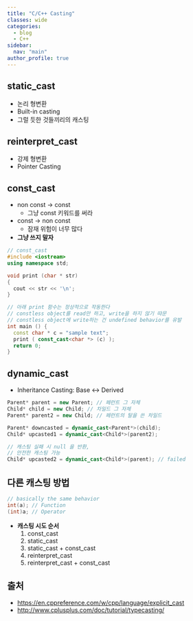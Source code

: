 ```yaml
---
title: "C/C++ Casting"
classes: wide
categories: 
  - blog
  - C++
sidebar:
  nav: "main"
author_profile: true
---
```


## static_cast
* 논리 형변환
* Built-in casting
* 그럴 듯한 것들끼리의 캐스팅

## reinterpret_cast
* 강제 형변환
* Pointer Casting

## const_cast
* non const -> const
    * 그냥 const 키워드를 써라
* const -> non const
    * 잠재 위험이 너무 많다
* **그냥 쓰지 말자**
```c++
// const_cast
#include <iostream>
using namespace std;

void print (char * str)
{
  cout << str << '\n';
}

// 아래 print 함수는 정상적으로 작동한다 
// constless object를 read만 하고, write을 하지 않기 땨문
// constless object에 write하는 건 undefined behavior를 유발
int main () {
  const char * c = "sample text";
  print ( const_cast<char *> (c) );
  return 0;
}
```

## dynamic_cast
* Inheritance Casting: Base <-> Derived

```c++
Parent* parent = new Parent; // 페런트 그 자체
Child* child = new Child; // 차일드 그 자체
Parent* parent2 = new Child; // 페런트의 탈을 쓴 차일드

Parent* downcasted = dynamic_cast<Parent*>(child);
Child* upcasted1 = dynamic_cast<Child*>(parent2);

// 캐스팅 실패 시 null 을 반환,
// 안전한 캐스팅 가능
Child* upcasted2 = dynamic_cast<Child*>(parent); // failed
```

## 다른 캐스팅 방법

```c++
// basically the same behavior
int(a); // Function
(int)a; // Operator
```
* **캐스팅 시도 순서**
    1. const_cast 
    2. static_cast 
    3. static_cast + const_cast 
    4. reinterpret_cast 
    5. reinterpret_cast  + const_cast 

## 출처
* <https://en.cppreference.com/w/cpp/language/explicit_cast>
* <http://www.cplusplus.com/doc/tutorial/typecasting/>